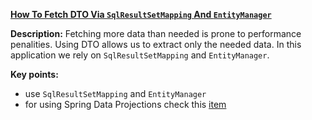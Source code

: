 **[How To Fetch DTO Via `SqlResultSetMapping` And `EntityManager`](https://github.com/andreipall/Spring-Boot-JPA/tree/master/HibernateSpringBootDtoViaSqlResultSetMappingEm)** 

**Description:** Fetching more data than needed is prone to performance penalities. Using DTO allows us to extract only the needed data. In this application we rely on `SqlResultSetMapping` and `EntityManager`.
 
**Key points:**
- use `SqlResultSetMapping` and `EntityManager`
- for using Spring Data Projections check this [item](https://github.com/andreipall/Spring-Boot-JPA/tree/master/HibernateSpringBootDtoViaProjections)
